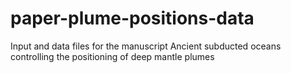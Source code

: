 # paper-plume-positions-data
Input and data files for the manuscript Ancient subducted oceans controlling the positioning of deep mantle plumes
